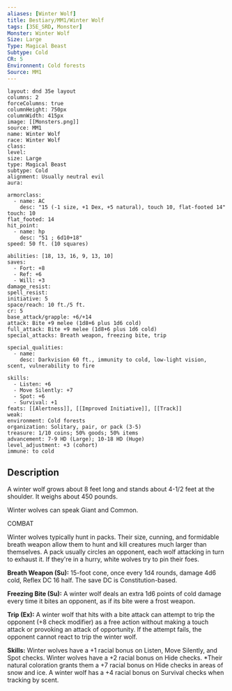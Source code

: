 ```yaml
---
aliases: [Winter Wolf]
title: Bestiary/MM1/Winter Wolf
tags: [35E_SRD, Monster]
Monster: Winter Wolf
Size: Large
Type: Magical Beast
Subtype: Cold
CR: 5
Environnent: Cold forests
Source: MM1
---
```


```statblock
layout: dnd 35e layout
columns: 2
forceColumns: true
columnHeight: 750px
columnWidth: 415px
image: [[Monsters.png]]
source: MM1
name: Winter Wolf
race: Winter Wolf
class: 
level: 
size: Large
type: Magical Beast
subtype: Cold
alignment: Usually neutral evil
aura: 

armorclass:
  - name: AC
    desc: "15 (-1 size, +1 Dex, +5 natural), touch 10, flat-footed 14"
touch: 10
flat_footed: 14
hit_point:
  - name: hp
    desc: "51 ; 6d10+18"
speed: 50 ft. (10 squares)

abilities: [18, 13, 16, 9, 13, 10]
saves:
  - Fort: +8
  - Ref: +6
  - Will: +3
damage_resist: 
spell_resist: 
initiative: 5
space/reach: 10 ft./5 ft.
cr: 5
base_attack/grapple: +6/+14
attack: Bite +9 melee (1d8+6 plus 1d6 cold)
full_attack: Bite +9 melee (1d8+6 plus 1d6 cold)
special_attacks: Breath weapon, freezing bite, trip

special_qualities:
  - name: 
    desc: Darkvision 60 ft., immunity to cold, low-light vision, scent, vulnerability to fire

skills:
  - Listen: +6
  - Move Silently: +7
  - Spot: +6
  - Survival: +1
feats: [[Alertness]], [[Improved Initiative]], [[Track]]
weak: 
environment: Cold forests
organization: Solitary, pair, or pack (3-5)
treasure: 1/10 coins; 50% goods; 50% items
advancement: 7-9 HD (Large); 10-18 HD (Huge)
level_adjustment: +3 (cohort)
immune: to cold
```

## Description

<p>A winter wolf grows about 8 feet long and stands about 4-1/2 feet at the shoulder. It weighs about 450 pounds.</p>
<p>Winter wolves can speak Giant and Common.</p>
<p>COMBAT</p>
<p>Winter wolves typically hunt in packs. Their size, cunning, and formidable breath weapon allow them to hunt and kill creatures much larger than themselves. A pack usually circles an opponent, each wolf attacking in turn to exhaust it. If they're in a hurry, white wolves try to pin their foes.</p>
<p>
            <b>Breath Weapon (Su):</b> 15-foot cone, once every 1d4 rounds, damage 4d6 cold, Reflex DC 16 half. The save DC is Constitution-based.</p>
<p>
            <b>Freezing Bite (Su):</b> A winter wolf deals an extra 1d6 points of cold damage every time it bites an opponent, as if its bite were a frost weapon.</p>
<p>
            <b>Trip (Ex):</b> A winter wolf that hits with a bite attack can attempt to trip the opponent (+8 check modifier) as a free action without making a touch attack or provoking an attack of opportunity. If the attempt fails, the opponent cannot react to trip the winter wolf.</p>
<p>
            <b>Skills:</b> Winter wolves have a +1 racial bonus on Listen, Move Silently, and Spot checks. Winter wolves have a +2 racial bonus on Hide checks. *Their natural coloration grants them a +7 racial bonus on Hide checks in areas of snow and ice. A winter wolf has a +4 racial bonus on Survival checks when tracking by scent.</p>